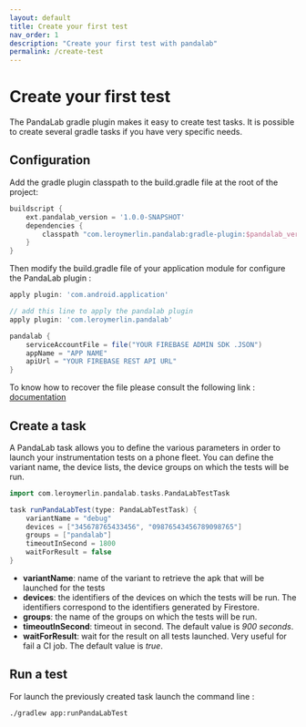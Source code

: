 ```yaml
---
layout: default
title: Create your first test
nav_order: 1
description: "Create your first test with pandalab"
permalink: /create-test
---
```

# Create your first test

The PandaLab gradle plugin makes it easy to create test tasks. It is possible to create several gradle tasks if you have very specific needs.

## Configuration

Add the gradle plugin classpath to the build.gradle file at the root of the project:  

```groovy
buildscript {
    ext.pandalab_version = '1.0.0-SNAPSHOT'
    dependencies {
        classpath "com.leroymerlin.pandalab:gradle-plugin:$pandalab_version"
    }
}
```

Then modify the build.gradle file of your application module for configure the PandaLab plugin :

```groovy
apply plugin: 'com.android.application'

// add this line to apply the pandalab plugin
apply plugin: 'com.leroymerlin.pandalab'

pandalab {
    serviceAccountFile = file("YOUR FIREBASE ADMIN SDK .JSON")
    appName = "APP NAME"
    apiUrl = "YOUR FIREBASE REST API URL"
}
```


To know how to recover the file please consult the following link : [documentation](https://firebase.google.com/docs/admin/setup)

## Create a task

A PandaLab task allows you to define the various parameters in order to launch your instrumentation tests on a phone fleet. You can define the variant name, the device lists, the device groups on which the tests will be run.

```groovy
import com.leroymerlin.pandalab.tasks.PandaLabTestTask

task runPandaLabTest(type: PandaLabTestTask) {
    variantName = "debug"
    devices = ["345678765433456", "09876543456789098765"]
    groups = ["pandalab"]
    timeoutInSecond = 1800
    waitForResult = false
}
```

* **variantName**: name of the variant to retrieve the apk that will be launched for the tests
* **devices**: the identifiers of the devices on which the tests will be run. The identifiers correspond to the identifiers generated by Firestore.
* **groups**: the name of the groups on which the tests will be run.
* **timeoutInSecond**: timeout in second. The default value is _900 seconds_.
* **waitForResult**: wait for the result on all tests launched. Very useful for fail a CI job. The default value is _true_.

## Run a test

For launch the previously created task launch the command line : 

```bash
./gradlew app:runPandaLabTest
```